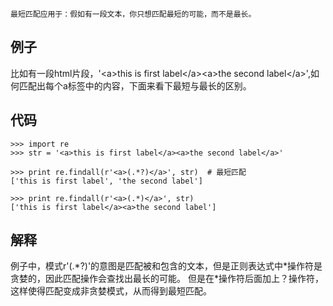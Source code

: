     最短匹配应用于：假如有一段文本，你只想匹配最短的可能，而不是最长。
## 例子
比如有一段html片段，'\<a>this is first label\</a>\<a>the second label\</a>',如何匹配出每个a标签中的内容，下面来看下最短与最长的区别。
## 代码
```
>>> import re
>>> str = '<a>this is first label</a><a>the second label</a>'

>>> print re.findall(r'<a>(.*?)</a>', str)  # 最短匹配
['this is first label', 'the second label']

>>> print re.findall(r'<a>(.*)</a>', str)
['this is first label</a><a>the second label']
```
## 解释
例子中，模式r'<a>(.\*?)</a>'的意图是匹配被<a>和</a>包含的文本，但是正则表达式中\*操作符是贪婪的，因此匹配操作会查找出最长的可能。
但是在*操作符后面加上？操作符，这样使得匹配变成非贪婪模式，从而得到最短匹配。